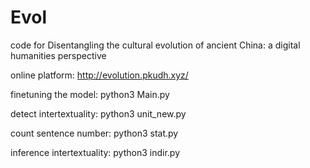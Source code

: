 # Evol
code for Disentangling the cultural evolution of ancient China: a digital humanities perspective

online platform: http://evolution.pkudh.xyz/

finetuning the model: python3 Main.py

detect intertextuality: python3 unit_new.py

count sentence number: python3 stat.py

inference intertextuality: python3 indir.py
